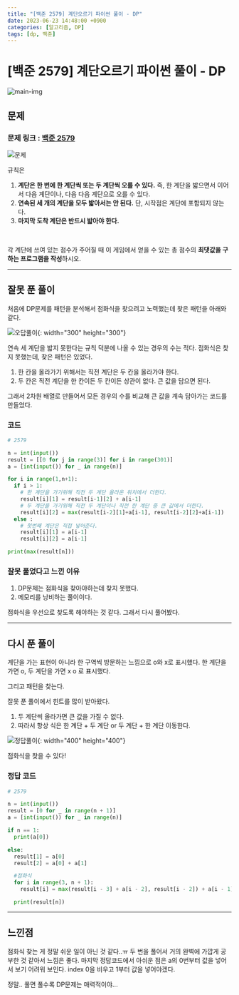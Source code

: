 ```yaml
---
title: "[백준 2579] 계단오르기 파이썬 풀이 - DP"
date: 2023-06-23 14:48:00 +0900
categories: [알고리즘, DP]
tags: [dp, 백준]
---
```


# [백준 2579] 계단오르기 파이썬 풀이 - DP

![main-img](/assets/img/boj-logo.png)

## 문제

### 문제 링크 : [백준 2579](https://www.acmicpc.net/problem/2579)

![문제](/assets/img/2579.png)

규칙은

1. **계단은 한 번에 한 계단씩 또는 두 계단씩 오를 수 있다.** 즉, 한 계단을 밟으면서 이어서 다음 계단이나, 다음 다음 계단으로 오를 수 있다.
2. **연속된 세 개의 계단을 모두 밟아서는 안 된다.** 단, 시작점은 계단에 포함되지 않는다.
3. **마지막 도착 계단은 반드시 밟아야 한다.**

<br>

각 계단에 쓰여 있는 점수가 주어질 때 이 게임에서 얻을 수 있는 총 점수의 **최댓값을 구하는 프로그램을 작성**하시오.

---

## 잘못 푼 풀이

처음에 DP문제를 패턴을 분석해서 점화식을 찾으려고 노력했는데 찾은 패턴을 아래와 같다.

![오답풀이](/assets/img/2579-dp1.jpg){: width="300" height="300"}

연속 세 계단을 밟지 못한다는 규칙 덕분에 나올 수 있는 경우의 수는 적다.
점화식은 찾지 못했는데, 찾은 패턴은 있었다.

1. 한 칸을 올라가기 위해서는 직전 계단은 두 칸을 올라가야 한다.
2. 두 칸은 직전 계단을 한 칸이든 두 칸이든 상관이 없다. 큰 값을 담으면 된다.

그래서 2차원 배열로 만들어서 모든 경우의 수를 비교해 큰 값을 계속 담아가는 코드를 만들었다.

### 코드

```python
# 2579

n = int(input())
result = [[0 for j in range(3)] for i in range(301)]
a = [int(input()) for _ in range(n)]

for i in range(1,n+1):
  if i > 1:
    # 한 계단을 가기위해 직전 두 계단 올라온 위치에서 더한다.
    result[i][1] = result[i-1][2] + a[i-1]
    # 두 계단을 가기위해 직전 두 계단이나 직전 한 계단 중 큰 값에서 더한다.
    result[i][2] = max(result[i-2][1]+a[i-1], result[i-2][2]+a[i-1])
  else :
    # 첫번째 계단은 직접 넣어준다.
    result[i][1] = a[i-1]
    result[i][2] = a[i-1]

print(max(result[n]))
```

### 잘못 풀었다고 느낀 이유

1. DP문제는 점화식을 찾아야하는데 찾지 못했다.
2. 메모리를 낭비하는 풀이이다.

점화식을 우선으로 찾도록 해야하는 것 같다. 그래서 다시 풀어봤다.

---

## 다시 푼 풀이

계단을 가는 표현이 아니라 한 구역씩 방문하는 느낌으로 o와 x로 표시했다. 한 계단을 가면 o, 두 계단을 가면 x o 로 표시했다.

그리고 패턴을 찾는다.

잘못 푼 풀이에서 힌트를 많이 받아왔다.

1. 두 계단씩 올라가면 큰 값을 가질 수 없다.
2. 따라서 항상 식은 한 계단 + 두 계단 or 두 계단 + 한 계단 이동한다.

![정답풀이](/assets/img/2579-dp2.jpg){: width="400" height="400"}

점화식을 찾을 수 있다!

### 정답 코드

```python
# 2579

n = int(input())
result = [0 for _ in range(n + 1)]
a = [int(input()) for _ in range(n)]

if n == 1:
  print(a[0])

else:
  result[1] = a[0]
  result[2] = a[0] + a[1]

  #점화식
  for i in range(3, n + 1):
    result[i] = max(result[i - 3] + a[i - 2], result[i - 2]) + a[i - 1]

  print(result[n])
```

---

## 느낀점

점화식 찾는 게 정말 쉬운 일이 아닌 것 같다..ㅠ
두 번을 풀어서 거의 완벽에 가깝게 공부한 것 같아서 느낌은 좋다.
마지막 정답코드에서 아쉬운 점은 a의 0번부터 값을 넣어서 보기 어려워 보인다.
index 0을 비우고 1부터 값을 넣어야겠다.

정말.. 풀면 풀수록 DP문제는 매력적이야...
